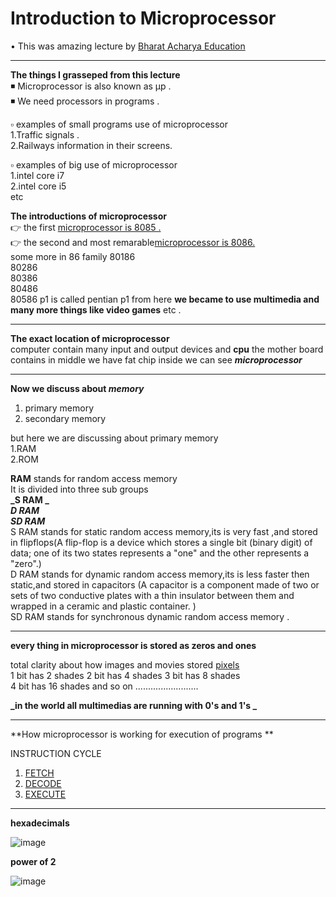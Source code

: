  # Introduction to Microprocessor                                  
• This was amazing lecture by [Bharat Acharya Education](https://www.youtube.com/watch?v=Xl2nWDcy0To&t=65s)     

----------------------------------------------------------------------------------------------------------------------------------------------------------------------       
**The things I grasseped from this lecture**        
◾ Microprocessor is also known as μp .       
◾ We need processors in programs .    

   ▫ examples of small programs use of microprocessor                                                         
   1.Traffic signals .                
   2.Railways information in their screens.   
   
   ▫ examples of big use of microprocessor    
   1.intel core i7       
   2.intel core i5    
   etc      
 
**The introductions of microprocessor**                                
👉 the first [microprocessor is 8085 .](https://www.tutorialspoint.com/microprocessor/microprocessor_8085_architecture.htm)                              
👉 the second and most remarable[microprocessor is 8086.](https://www.tutorialspoint.com/microprocessor/microprocessor_8086_overview.htm)         
                   some more in 86 family 
                   80186  
                   80286      
                   80386          
                   80486     
    80586  p1 is called pentian p1 from here **we became to use multimedia and many more things like video games**  etc .      
    
 ---------------------------------------------------------------------------------------------------------------------------------------------------------         
 **The exact  location of microprocessor**                           
 computer contain many input and output devices and **cpu** the mother board  contains in middle we have fat chip inside we can see **_microprocessor_**                  
 
 --------------------------------------------------------------------------------------------------------------------------------------------------------                    
                   
 **Now we discuss about _memory_**       
   1. primary memory             
   2. secondary memory                          
   
   but here we are discussing about primary memory                  
   1.RAM    
   2.ROM 
   
**RAM** stands for random access memory               
It is divided into three sub groups               
**_S RAM _**                    
**_D RAM_**                     
**_SD RAM_**              
S RAM stands for static random access memory,its is very fast ,and stored in flipflops(A flip-flop is a device which stores a single bit (binary digit) of data; one of its two states represents a "one" and the other represents a "zero".)                                    
D RAM stands for dynamic random access memory,its is less faster then static,and stored in capacitors (A capacitor is a component made of two or sets of two conductive plates with a thin insulator between them and wrapped in a ceramic and plastic container. )                                        
SD RAM stands for synchronous dynamic random access memory .                                                   

--------------------------------------------------------------------------------------------------------------------------------------------------------------------               

**every thing in microprocessor is stored as zeros and ones**                        


total clarity about how images and movies stored [pixels](https://www.bbc.co.uk/bitesize/topics/zf2f9j6/articles/z2tgr82)               
1 bit has 2 shades 
2 bit has 4 shades 
3 bit has 8 shades              
4 bit has 16 shades      and so on .........................                                      

**_in the world all multimedias are running with 0's and 1's _**               

---------------------------------------------------------------------------------------------------------------------------------------------------------------------            

**How microprocessor is working for execution of programs **                   
   
   INSTRUCTION CYCLE   
   1. [FETCH ](https://searchsqlserver.techtarget.com/definition/fetch)             
   2. [DECODE](https://en.wikipedia.org/wiki/Instruction_cycle)    
   3. [EXECUTE](https://www.intel.com/content/dam/www/program/education/us/en/documents/the-journery-inside/microprocessor/tji-microprocessors-handout2.pdf)            
  
-----------------------------------------------------------------------------------------------------------------------------------------------------------------                          
**hexadecimals**   
  
![image](https://user-images.githubusercontent.com/85113970/130770180-4ef46515-e53e-4f20-8418-ad25fffd4af1.png)


**power of 2**         

![image](https://user-images.githubusercontent.com/85113970/130770738-6e5a2cf9-f188-439b-8bd2-80d640f86edc.png)



